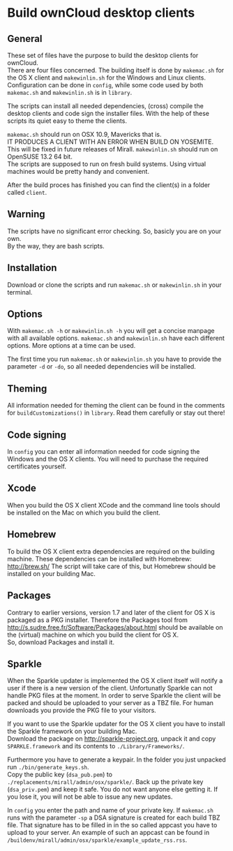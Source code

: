 Build ownCloud desktop clients
==============================


General
-------
These set of files have the purpose to build the desktop clients for ownCloud.  
There are four files concerned. The building itself is done by ``makemac.sh`` for the OS X client and ``makewinlin.sh`` for the Windows and Linux clients. Configuration can be done in ``config``, while some code used by both ``makemac.sh`` and ``makewinlin.sh`` is in ``library``.

The scripts can install all needed dependencies, (cross) compile the desktop clients and code sign the installer files. With the help of these scripts its quiet easy to theme the clients.

``makemac.sh`` should run on OSX 10.9, Mavericks that is.  
IT PRODUCES A CLIENT WITH AN ERROR WHEN BUILD ON YOSEMITE. This will be fixed in future releases of Mirall.
``makewinlin.sh`` should run on OpenSUSE 13.2 64 bit.  
The scripts are supposed to run on fresh build systems. Using virtual machines would be pretty handy and convenient.

After the build proces has finished you can find the client(s) in a folder called ``client``.

Warning
-------
The scripts have no significant error checking. So, basicly you are on your own.  
By the way, they are bash scripts.

Installation
------------
Download or clone the scripts and run ``makemac.sh`` or ``makewinlin.sh`` in your terminal.

Options
-------
With ``makemac.sh -h`` or ``makewinlin.sh -h`` you will get a concise manpage with all available options. ``makemac.sh`` and ``makewinlin.sh`` have each different options. More options at a time can be used.

The first time you run ``makemac.sh`` or ``makewinlin.sh`` you have to provide the parameter ``-d`` or ``-do``, so all needed dependencies will be installed.  

Theming
-------
All information needed for theming the client can be found in the comments for ``buildCustomizations()`` in ``library``. Read them carefully or stay out there!

Code signing
------------
In ``config`` you can enter all information needed for code signing the Windows and the OS X clients. You will need to purchase the required certificates yourself.

Xcode
-----
When you build the OS X  client XCode and the command line tools should be installed on the Mac on which you build the client.

Homebrew
--------
To build the OS X client extra dependencies are required on the building machine. These dependencies can be installed with Homebrew: http://brew.sh/ The script will take care of this, but Homebrew should be installed on your building Mac.

Packages
--------
Contrary to earlier versions, version 1.7 and later of the client for OS X is packaged as a PKG installer. Therefore the Packages tool from http://s.sudre.free.fr/Software/Packages/about.html should be available on the (virtual) machine on which you build the client for OS X.  
So, download Packages and install it.

Sparkle
-------
When the Sparkle updater is implemented the OS X client itself will notify a user if there is a new version of the client. Unfortunatly Sparkle can not handle PKG files at the moment. In order to serve Sparkle the client will be packed and should be uploaded to your server as a TBZ file. For human downloads you provide the PKG file to your visitors.

If you want to use the Sparkle updater for the OS X client you have to install the Sparkle framework on your building Mac.  
Download the package on http://sparkle-project.org, unpack it and copy ``SPARKLE.framework`` and its contents to ``./Library/Frameworks/``.

Furthermore you have to generate a keypair. In the folder you just unpacked run ``./bin/generate_keys.sh``.  
Copy the public key (``dsa_pub.pem``) to ``./replacements/mirall/admin/osx/sparkle/``.
Back up the private key (``dsa_priv.pem``) and keep it safe. You do not want anyone else getting it. If you lose it, you will not be able to issue any new updates.

In ``config`` you enter the path and name of your private key. If ``makemac.sh`` runs with the parameter ``-sp`` a DSA signature is created for each build TBZ file. That signature has to be filled in in the so called appcast you have to upload to your server. An example of such an appcast can be found in ``/buildenv/mirall/admin/osx/sparkle/example_update_rss.rss``.